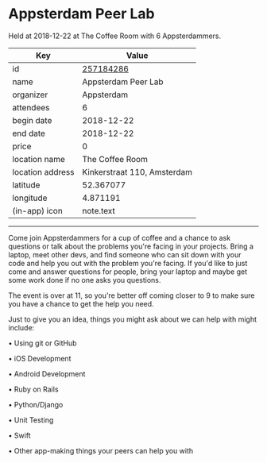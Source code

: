 # Appsterdam Peer Lab
Held at 2018-12-22 at The Coffee Room with 6 Appsterdammers.
        
|Key|Value
|---|---|
|id|[257184286](https://www.meetup.com/appsterdam/events/257184286/)|
|name|Appsterdam Peer Lab|
|organizer|Appsterdam|
|attendees|6|
|begin date|2018-12-22|
|end date|2018-12-22|
|price|0|
|location name|The Coffee Room|
|location address|Kinkerstraat 110, Amsterdam|
|latitude|52.367077|
|longitude|4.871191|
|(in-app) icon|note.text|

---

Come join Appsterdammers for a cup of coffee and a chance to ask questions or talk about the problems you're facing in your projects. Bring a laptop, meet other devs, and find someone who can sit down with your code and help you out with the problem you're facing. If you'd like to just come and answer questions for people, bring your laptop and maybe get some work done if no one asks you questions.

The event is over at 11, so you're better off coming closer to 9 to make sure you have a chance to get the help you need.

Just to give you an idea, things you might ask about we can help with might include:

• Using git or GitHub

• iOS Development

• Android Development

• Ruby on Rails

• Python/Django

• Unit Testing

• Swift

• Other app-making things your peers can help you with


